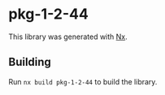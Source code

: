 # pkg-1-2-44

This library was generated with [Nx](https://nx.dev).

## Building

Run `nx build pkg-1-2-44` to build the library.
